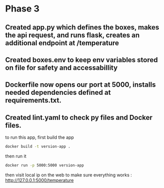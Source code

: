 # Phase 3
Created app.py which defines the boxes, makes the api request, and runs flask, creates an additional endpoint at /temperature
---
Created boxes.env to keep env variables stored on file for safety and accessabillity
--- 
Dockerfile now opens our port at 5000, installs needed dependencies defined at requirements.txt.
---
Created lint.yaml to check py files and Docker files.
---
to run this app, first build the app
```bash
docker build -t version-app .
```
then run it
```bash
docker run -p 5000:5000 version-app
```
then visit local ip on the web to make sure everything works : http://127.0.0.1:5000/temperature